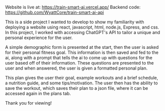Website is live at: https://train-smart-ai.vercel.app/
Backend code: https://github.com/WyattCore/train-smart-ai-api

This is a side project I wanted to develop to show my familiarity with deploying a website using react, javascript, html, node.js, Express, and css. In this project, I worked with accessing ChatGPT's API to tailor a unique and personal experience for the user.

A simple demographic form is presented at the start, then the user is asked for their personal fitness goal. This information is then saved and fed to the ai, along with a prompt that tells the ai to come up with questions for the user based off of their information. These questions are presented to the user and when answered, the user is given a formatted personal plan.

This plan gives the user their goal, example workouts and a brief schedule, a nutrition guide, and some tips/motivation. The user then has the ability to save the workout, which saves their plan to a json file, where it can be accessed again in the plans tab.

Thank you for viewing!
